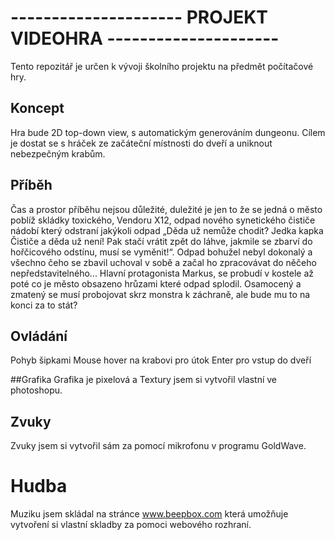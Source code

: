 # --------------------- PROJEKT VIDEOHRA ---------------------

Tento repozitář je určen k vývoji školního projektu na předmět počítačové hry.


## Koncept
Hra bude 2D top-down view, s automatickým generováním dungeonu. Cílem je dostat se s hráček ze začáteční místnosti do dveří a uniknout nebezpečným krabům. 

## Příběh
Čas a prostor příběhu nejsou důležité, duležité je jen to že se jedná o město poblíž skládky toxického, Vendoru X12, odpad nového synetického čističe nádobí který odstraní jakýkoli odpad „Děda už nemůže chodit? Jedka kapka Čističe a děda už není! Pak stačí vrátit zpět do  láhve, jakmile se zbarví do hořčicového odstínu, musí se vyměnit!“. Odpad bohužel nebyl dokonalý a všechno čeho se zbavil uchoval v sobě a začal ho zpracovávat do něčeho nepředstavitelného... 
Hlavní protagonista Markus, se probudí v kostele až poté co je město obsazeno hrůzami které odpad splodil. Osamocený a zmatený se musí probojovat skrz monstra k záchraně, ale bude mu to na konci za to stát?

## Ovládání

Pohyb šipkami 
Mouse hover na krabovi pro útok
Enter pro vstup do dveří

##Grafika
Grafika je pixelová a Textury jsem si vytvořil vlastní ve photoshopu.

## Zvuky 
Zvuky jsem si vytvořil sám za pomocí mikrofonu v programu GoldWave.

# Hudba
Muziku jsem skládal na stránce www.beepbox.com která umožňuje vytvoření si vlastní skladby za pomoci webového rozhraní.

